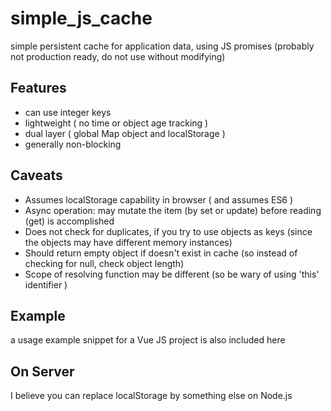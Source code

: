 # simple_js_cache
simple persistent cache for application data, using JS promises
(probably not production ready, do not use without modifying)

##  Features
-  can use integer keys
-  lightweight ( no time or object age tracking )
-  dual layer ( global Map object and localStorage )
-  generally non-blocking

## Caveats
-  Assumes localStorage capability in browser  ( and assumes ES6 )
-  Async operation:  may mutate the item (by set or update) before reading (get) is accomplished
-  Does not check for duplicates, if you try to use objects as keys (since the objects may have different memory instances)
-  Should return empty object if doesn't exist in cache (so instead of checking for null, check object length)
-  Scope of resolving function may be different (so be wary of using 'this' identifier )

## Example
a usage example snippet for a Vue JS project is also included here 

## On Server
I believe you can replace localStorage by something else on Node.js

